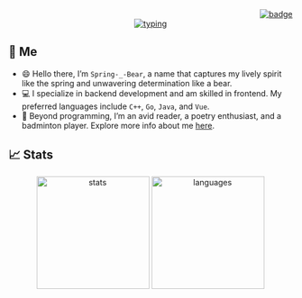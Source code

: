 <div align="right"><a href="https://visitor-badge.laobi.icu"><img alt="badge" src="https://visitor-badge.laobi.icu/badge?page_id=springbear2020.springbear2020&right_color=green"/></a></div>

<div align="center"><a href="https://readme-typing-svg.herokuapp.com"><img alt="typing" src="https://readme-typing-svg.herokuapp.com/?lines=Hi+there!+👋;I'm+Spring-_-Bear!;Nice+to+meet+you!&color=42b983&size=32"/></a></div>

## :bear: Me

- :smile: Hello there, I’m `Spring-_-Bear`, a name that captures my lively spirit like the spring and unwavering determination like a bear.
- :computer: I specialize in backend development and am skilled in frontend. My preferred languages include `C++`, `Go`, `Java`, and `Vue`.
- :book: Beyond programming, I’m an avid reader, a poetry enthusiast, and a badminton player. Explore more info about me [here](https://springbear2020.github.io/).

## :chart_with_upwards_trend: Stats

<div align="center">
  <a href="https://github.com/anuraghazra/github-readme-stats"><img alt="stats" height="200px" src="https://github-readme-stats.vercel.app/api?username=springbear2020&theme=vue&show_icons=true&include_all_commits=true"/></a>
  <a href="https://github.com/anuraghazra/github-readme-stats"><img alt="languages" height="200px" src="https://github-readme-stats.vercel.app/api/top-langs/?username=springbear2020&theme=vue&layout=compact&langs_count=8&hide=scss"/></a>
</div>
